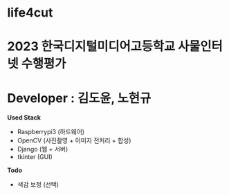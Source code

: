 # life4cut
# 2023 한국디지털미디어고등학교 사물인터넷 수행평가
# Developer : 김도윤, 노현규

**Used Stack**  
 - Raspberrypi3 (하드웨어)
 - OpenCV (사진촬영 + 이미지 전처리 + 합성)
 - Django (웹 + 서버)
 - tkinter (GUI)
  
**Todo**
 - 색감 보정 (선택)
